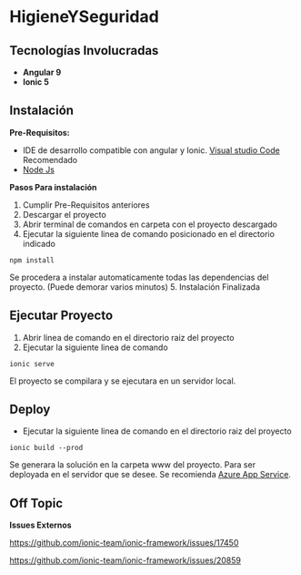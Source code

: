 # HigieneYSeguridad

## Tecnologías Involucradas

* **Angular 9**
* **Ionic 5**

## Instalación

**Pre-Requisitos:**

  - IDE de desarrollo compatible con angular y Ionic. [Visual studio Code ](https://code.visualstudio.com/download) Recomendado
  - [Node Js](https://nodejs.org/es/download/)
 
**Pasos Para instalación**
1. Cumplir Pre-Requisitos anteriores
2. Descargar el proyecto
3. Abrir terminal de comandos en carpeta con el proyecto descargado
4. Ejecutar la siguiente linea de comando posicionado en el directorio indicado
```
npm install
```
Se procedera a instalar automaticamente todas las dependencias del proyecto. (Puede demorar varios minutos)
5. Instalación Finalizada

## Ejecutar Proyecto

1. Abrir linea de comando en el directorio raiz del proyecto
2. Ejecutar la siguiente linea de comando
```
ionic serve
```
El proyecto se compilara y se ejecutara en un servidor local.

## Deploy

* Ejecutar la siguiente linea de comando en el directorio raiz del proyecto
```
ionic build --prod
```
Se generara la solución en la carpeta www del proyecto. Para ser deployada en el servidor que se desee. Se recomienda [Azure App Service](https://azure.microsoft.com/es-es/services/app-service/).

## Off Topic

**Issues Externos**

https://github.com/ionic-team/ionic-framework/issues/17450

https://github.com/ionic-team/ionic-framework/issues/20859
